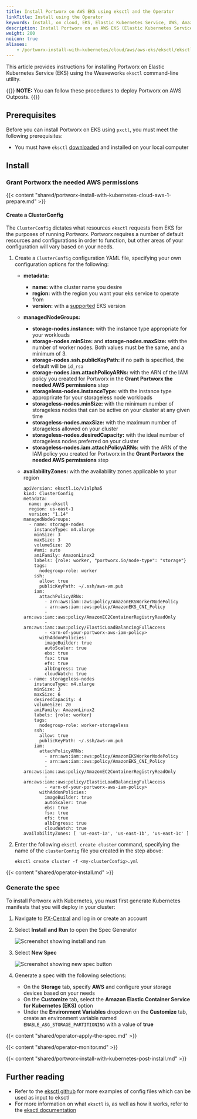 ```yaml
---
title: Install Portworx on AWS EKS using eksctl and the Operator
linkTitle: Install using the Operator
keywords: Install, on cloud, EKS, Elastic Kubernetes Service, AWS, Amazon Web Services, Kubernetes, k8s, eksctl
description: Install Portworx on an AWS EKS (Elastic Kubernetes Service) cluster using eksctl.
weight: 200
noicon: true
aliases:
    - /portworx-install-with-kubernetes/cloud/aws/aws-eks/eksctl/eksctl-operator/
---
```


This article provides instructions for installing Portworx on Elastic Kubernetes Service (EKS) using the Weaveworks `eksctl` command-line utility.

{{<info>}}
**NOTE:** You can follow these procedures to deploy Portworx on AWS Outposts.
{{</info>}}

## Prerequisites

Before you can install Portworx on EKS using `pxctl`, you must meet the following prerequisites:

* You must have `eksctl` [downloaded](https://github.com/weaveworks/eksctl/releases) and installed on your local computer

## Install

### Grant Portworx the needed AWS permissions

{{< content "shared/portworx-install-with-kubernetes-cloud-aws-1-prepare.md" >}}

#### Create a ClusterConfig

The `ClusterConfig` dictates what resources `eksctl` requests from EKS for the purposes of running Portworx. Portworx requires a number of default resources and configurations in order to function, but other areas of your configuration will vary based on your needs.

1. Create a `ClusterConfig` configuration YAML file, specifying your own configuration options for the following:

    * **metadata:**
        * **name:** withe cluster name you desire
        * **region:** with the region you want your eks service to operate from
        * **version:** with a [supported](https://docs.aws.amazon.com/eks/latest/userguide/kubernetes-versions.html) EKS version
    * **managedNodeGroups:**
        * **storage-nodes.instance:** with the instance type appropriate for your workloads
        * **storage-nodes.minSize:** and **storage-nodes.maxSize:** with the number of worker nodes. Both values must be the same, and a minimum of 3.
        * **storage-nodes.ssh.publicKeyPath:** if no path is specified, the default will be `id_rsa`
        * **storage-nodes.iam.attachPolicyARNs:** with the ARN of the IAM policy you created for Portworx in the **Grant Portworx the needed AWS permissions** step
        * **storageless-nodes.instanceType:** with the instance type approprirate for your storageless node workloads
        * **storageless-nodes.minSize:** with the minimum number of storageless nodes that can be active on your cluster at any given time
        * **storageless-nodes.maxSize:** with the maximum number of storageless allowed on your cluster
        * **storageless-nodes.desiredCapacity:** with the ideal number of storageless nodes preferred on your cluster
        * **storageless-nodes.iam.attachPolicyARNs:** with the ARN of the IAM policy you created for Portworx in the **Grant Portworx the needed AWS permissions** step
    * **availabilityZones:** with the availability zones applicable to your region

        ```text
        apiVersion: eksctl.io/v1alpha5
        kind: ClusterConfig
        metadata:
          name: px-eksctl
          region: us-east-1
          version: "1.14"
        managedNodeGroups:
          - name: storage-nodes
            instanceType: m4.xlarge
            minSize: 3
            maxSize: 3
            volumeSize: 20
            #ami: auto
            amiFamily: AmazonLinux2
            labels: {role: worker, "portworx.io/node-type": "storage"}
            tags:
              nodegroup-role: worker
            ssh:  
              allow: true
              publicKeyPath: ~/.ssh/aws-vm.pub
            iam:
              attachPolicyARNs:
                - arn:aws:iam::aws:policy/AmazonEKSWorkerNodePolicy
                - arn:aws:iam::aws:policy/AmazonEKS_CNI_Policy
                - arn:aws:iam::aws:policy/AmazonEC2ContainerRegistryReadOnly
                - arn:aws:iam::aws:policy/ElasticLoadBalancingFullAccess
                - <arn-of-your-portworx-aws-iam-policy>
              withAddonPolicies:
                imageBuilder: true
                autoScaler: true
                ebs: true
                fsx: true
                efs: true
                albIngress: true
                cloudWatch: true
          - name: storageless-nodes
            instanceType: m4.xlarge
            minSize: 3
            maxSize: 6
            desiredCapacity: 4
            volumeSize: 20
            amiFamily: AmazonLinux2
            labels: {role: worker}
            tags:
              nodegroup-role: worker-storageless
            ssh:
              allow: true
              publicKeyPath: ~/.ssh/aws-vm.pub
            iam:
              attachPolicyARNs:
                - arn:aws:iam::aws:policy/AmazonEKSWorkerNodePolicy
                - arn:aws:iam::aws:policy/AmazonEKS_CNI_Policy
                - arn:aws:iam::aws:policy/AmazonEC2ContainerRegistryReadOnly
                - arn:aws:iam::aws:policy/ElasticLoadBalancingFullAccess
                - <arn-of-your-portworx-aws-iam-policy>
              withAddonPolicies:
                imageBuilder: true
                autoScaler: true
                ebs: true
                fsx: true
                efs: true
                albIngress: true
                cloudWatch: true
        availabilityZones: [ 'us-east-1a', 'us-east-1b', 'us-east-1c' ]
        ```

2. Enter the following `eksctl create cluster` command, specifying the name of the `clusterConfig` file you created in the step above:

    ```text
    eksctl create cluster -f <my-clusterConfig>.yml
    ```

{{< content "shared/operator-install.md" >}}

### Generate the spec

To install Portworx with Kubernetes, you must first generate Kubernetes manifests that you will deploy in your cluster:

1. Navigate to <a href="https://central.portworx.com" target="tab">PX-Central</a> and log in or create an account
3. Select **Install and Run** to open the Spec Generator

    ![Screenshot showing install and run](/img/pxcentral-install.png)

4. Select **New Spec**

    ![Screenshot showing new spec button](/img/pxcentral-spec.png)

5. Generate a spec with the following selections:

    * On the **Storage** tab, specify **AWS** and configure your storage devices based on your needs
    * On the **Customize** tab, select the **Amazon Elastic Container Service for Kubernetes (EKS)** option
    * Under the **Environment Variables** dropdown on the **Customize** tab, create an environment variable named `ENABLE_ASG_STORAGE_PARTITIONING` with a value of **true**

{{< content "shared/operator-apply-the-spec.md" >}}

{{< content "shared/operator-monitor.md" >}}

{{< content "shared/portworx-install-with-kubernetes-post-install.md" >}}

## Further reading

* Refer to the [eksctl github](https://github.com/weaveworks/eksctl/tree/master/examples) for more examples of config files which can be used as input to eksctl
* For more information on what `eksctl` is, as well as how it works, refer to the [eksctl documentation](https://eksctl.io/)

